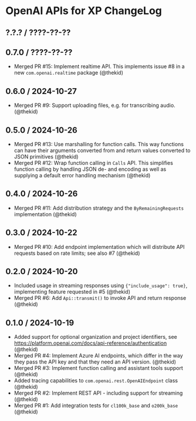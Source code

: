 OpenAI APIs for XP ChangeLog
========================================================================

## ?.?.? / ????-??-??

## 0.7.0 / ????-??-??

* Merged PR #15: Implement realtime API. This implements issue #8 in a
  new `com.openai.realtime` package
  (@thekid)

## 0.6.0 / 2024-10-27

* Merged PR #9: Support uploading files, e.g. for transcribing audio.
  (@thekid)

## 0.5.0 / 2024-10-26

* Merged PR #13: Use marshalling for function calls. This way functions
  can have their arguments converted from and return values converted 
  to JSON primitives 
  (@thekid)
* Merged PR #12: Wrap function calling in `Calls` API. This simplifies
  function calling by handling JSON de- and encoding as well as supplying
  a default error handling mechanism
  (@thekid)

## 0.4.0 / 2024-10-26

* Merged PR #11: Add distribution strategy and the `ByRemainingRequests`
  implementation
  (@thekid)

## 0.3.0 / 2024-10-22

* Merged PR #10: Add endpoint implementation which will distribute API
  requests based on rate limits; see also #7
  (@thekid)

## 0.2.0 / 2024-10-20

* Included usage in streaming responses using `{"include_usage": true}`,
  implementing feature requested in #5
  (@thekid)
* Merged PR #6: Add `Api::transmit()` to invoke API and return response
  (@thekid)

## 0.1.0 / 2024-10-19

* Added support for optional organization and project identifiers, see
  https://platform.openai.com/docs/api-reference/authentication
  (@thekid)
* Merged PR #4: Implement Azure AI endpoints, which differ in the way
  they pass the API key and that they need an API version.
  (@thekid)
* Merged PR #3: Implement function calling and assistant tools support
  (@thekid)
* Added tracing capabilities to `com.openai.rest.OpenAIEndpoint` class
  (@thekid)
* Merged PR #2: Implement REST API - including support for streaming
  (@thekid)
* Merged PR #1: Add integration tests for `cl100k_base` and `o200k_base`
  (@thekid)